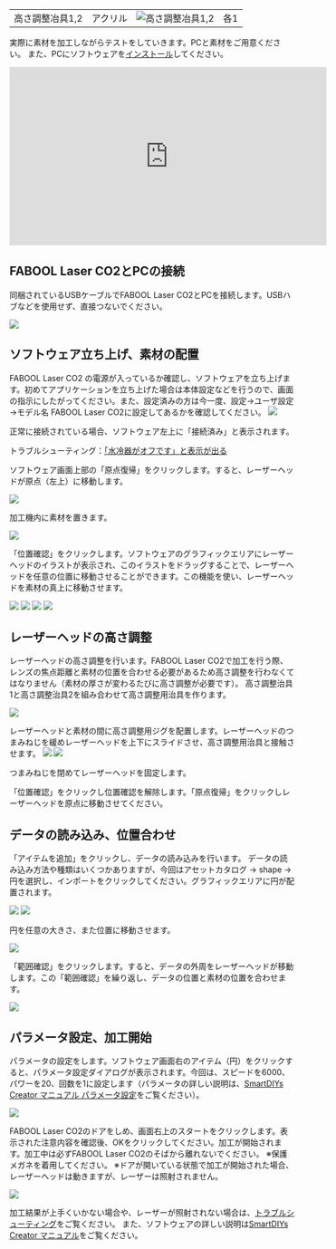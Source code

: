 <table class="packing-list">
    <tbody>
        <tr>
            <td>高さ調整冶具1,2</td>
            <td>アクリル</td>
            <td><img src="./images/packing/130.jpg" alt="高さ調整冶具1,2"></td>
            <td>各1</td>
        </tr>
    </tbody>
</table>

実際に素材を加工しながらテストをしていきます。PCと素材をご用意ください。
また、PCにソフトウェアを[インストール](/manual/smartdiys-creator-install/)してください。

<div class="iframe-content">
<iframe width="560" height="315" src="https://www.youtube.com/embed/LVbuw3I5Msw" frameborder="0" allow="accelerometer; autoplay; encrypted-media; gyroscope; picture-in-picture" allowfullscreen></iframe>
</div>

## FABOOL Laser CO2とPCの接続
同梱されているUSBケーブルでFABOOL Laser CO2とPCを接続します。USBハブなどを使用せず、直接つないでください。

<img src="./images/31-5/001.jpg">

## ソフトウェア立ち上げ、素材の配置
FABOOL Laser CO2 の電源が入っているか確認し、ソフトウェアを立ち上げます。初めてアプリケーションを立ち上げた場合は本体設定などを行うので、画面の指示にしたがってください。また、設定済みの方は今一度、設定→ユーザ設定→モデル名 FABOOL Laser CO2に設定してあるかを確認してください。
<img src="./images/31-5/008.jpg">

正常に接続されている場合、ソフトウェア左上に「接続済み」と表示されます。

トラブルシューティング：[「水冷器がオフです」と表示が出る](https://support.smartdiys.com/hc/ja/articles/360004532851)

ソフトウェア画面上部の「原点復帰」をクリックします。すると、レーザーヘッドが原点（左上）に移動します。

<img src="./images/31-5/009.jpg">

加工機内に素材を置きます。

<img src="./images/31-5/002.jpg">

「位置確認」をクリックします。ソフトウェアのグラフィックエリアにレーザーヘッドのイラストが表示され、このイラストをドラッグすることで、レーザーヘッドを任意の位置に移動させることができます。この機能を使い、レーザーヘッドを素材の真上に移動させます。

<img src="./images/31-5/010.jpg">

<img src="./images/31-5/011.jpg">

<img src="./images/31-5/012.jpg">

<img src="./images/31-5/003.jpg">

## レーザーヘッドの高さ調整
レーザーヘッドの高さ調整を行います。FABOOL Laser CO2で加工を行う際、レンズの焦点距離と素材の位置を合わせる必要があるため高さ調整を行わなくてはなりません（素材の厚さが変わるたびに高さ調整が必要です）。
高さ調整治具1と高さ調整治具2を組み合わせて高さ調整用治具を作ります。

<img src="./images/31-5/004.jpg">

レーザーヘッドと素材の間に高さ調整用ジグを配置します。レーザーヘッドのつまみねじを緩めレーザーヘッドを上下にスライドさせ、高さ調整用治具と接触させます。
<img src="./images/31-5/005.jpg">
<img src="./images/31-5/007.jpg">

つまみねじを閉めてレーザーヘッドを固定します。

「位置確認」をクリックし位置確認を解除します。「原点復帰」をクリックしレーザーヘッドを原点に移動させてください。

## データの読み込み、位置合わせ
「アイテムを追加」をクリックし、データの読み込みを行います。
データの読み込み方法や種類はいくつかありますが、今回はアセットカタログ → shape → 円を選択し、インポートをクリックしてください。グラフィックエリアに円が配置されます。

<img src="./images/31-5/013.jpg">

<img src="./images/31-5/014.jpg">

円を任意の大きさ、また位置に移動させます。

<img src="./images/31-5/015.jpg">

「範囲確認」をクリックします。すると、データの外周をレーザーヘッドが移動します。この「範囲確認」を繰り返し、データの位置と素材の位置を合わせます。

<img src="./images/31-5/006.jpg">


## パラメータ設定、加工開始
パラメータの設定をします。ソフトウェア画面右のアイテム（円）をクリックすると、パラメータ設定ダイアログが表示されます。今回は、スピードを6000、パワーを20、回数を1に設定します（パラメータの詳しい説明は、[SmartDIYs Creator マニュアル パラメータ設定](https://www.smartdiys.com/manual/smartdiys-creator-parameter/)をご覧ください）。

<img src="./images/31-5/016.jpg">

FABOOL Laser CO2のドアをしめ、画面右上のスタートをクリックします。表示された注意内容を確認後、OKをクリックしてください。加工が開始されます。加工中は必ずFABOOL Laser CO2のそばから離れないでください。
※保護メガネを着用してください。
※ドアが開いている状態で加工が開始された場合、レーザーヘッドは動きますが、レーザーは照射されません。

<img src="./images/31-5/017.jpg">

加工結果が上手くいかない場合や、レーザーが照射されない場合は、[トラブルシューティング](https://support.smartdiys.com/hc/ja/sections/360000529552)をご覧ください。
また、ソフトウェアの詳しい説明は[SmartDIYs Creator マニュアル](https://www.smartdiys.com/manual/smartdiys-creator-about/)をご覧ください。
